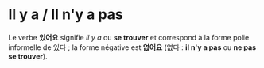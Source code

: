 # Il y a / Il n'y a pas

Le verbe **있어요** signifie *il y a* ou **se trouver** et correspond à la forme polie informelle de 있다 ; la forme négative est **없어요** (없다 : **il n'y a pas** ou **ne pas se trouver**).
